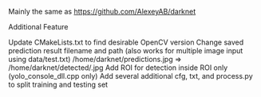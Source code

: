 Mainly the same as https://github.com/AlexeyAB/darknet

Additional Feature

Update CMakeLists.txt to find desirable OpenCV version
Change saved prediction result filename and path (also works for multiple image input using data/test.txt)
/home/darknet/predictions.jpg => /home/darknet/detected/.jpg
Add ROI for detection inside ROI only (yolo_console_dll.cpp only)
Add several additional cfg, txt, and process.py to split training and testing set
